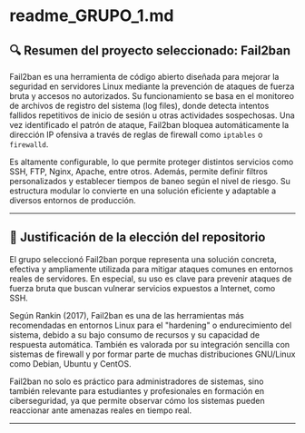 # readme_GRUPO_1.md

## 🔍 Resumen del proyecto seleccionado: Fail2ban  


Fail2ban es una herramienta de código abierto diseñada para mejorar la seguridad en servidores Linux mediante la prevención de ataques de fuerza bruta y accesos no autorizados. Su funcionamiento se basa en el monitoreo de archivos de registro del sistema (log files), donde detecta intentos fallidos repetitivos de inicio de sesión u otras actividades sospechosas. Una vez identificado el patrón de ataque, Fail2ban bloquea automáticamente la dirección IP ofensiva a través de reglas de firewall como `iptables` o `firewalld`.

Es altamente configurable, lo que permite proteger distintos servicios como SSH, FTP, Nginx, Apache, entre otros. Además, permite definir filtros personalizados y establecer tiempos de baneo según el nivel de riesgo. Su estructura modular lo convierte en una solución eficiente y adaptable a diversos entornos de producción.

---

## 🎯 Justificación de la elección del repositorio  


El grupo seleccionó Fail2ban porque representa una solución concreta, efectiva y ampliamente utilizada para mitigar ataques comunes en entornos reales de servidores. En especial, su uso es clave para prevenir ataques de fuerza bruta que buscan vulnerar servicios expuestos a Internet, como SSH.

Según Rankin (2017), Fail2ban es una de las herramientas más recomendadas en entornos Linux para el "hardening" o endurecimiento del sistema, debido a su bajo consumo de recursos y su capacidad de respuesta automática. También es valorada por su integración sencilla con sistemas de firewall y por formar parte de muchas distribuciones GNU/Linux como Debian, Ubuntu y CentOS.

Fail2ban no solo es práctico para administradores de sistemas, sino también relevante para estudiantes y profesionales en formación en ciberseguridad, ya que permite observar cómo los sistemas pueden reaccionar ante amenazas reales en tiempo real.

---
